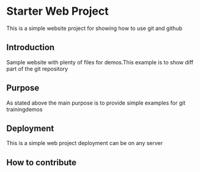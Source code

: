 # Starter Web Project

This is a simple website project for showing how to use git and github

## Introduction

Sample website with plenty of files for demos.This example is to show diff part of the git repository


## Purpose
As stated above the main purpose is to provide simple examples for git trainingdemos

## Deployment

This is a simple web project deployment can be on any server

## How to contribute